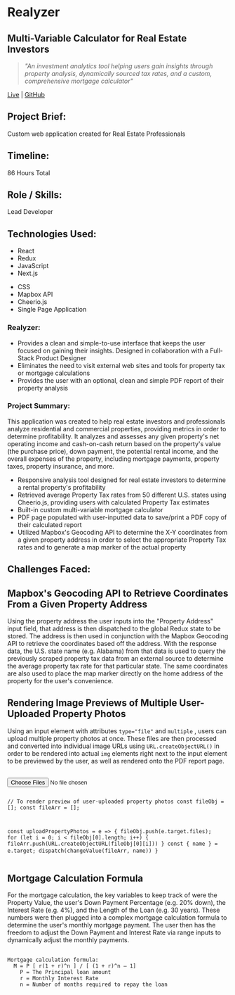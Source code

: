  <div className="header">
  <h1>Realyzer</h1>
  <h2>Multi-Variable Calculator for Real Estate Investors</h2>
  <blockquote style={{maxWidth: "700px"}}><em>"An investment analytics tool helping users gain insights through property analysis, dynamically sourced tax rates, and a custom, comprehensive mortgage calculator"</em></blockquote>
  <p><a href="https://realyzer.app/" target="_blank" rel="noopener noreferrer">Live</a> | <a href="https://github.com/stanjdev/realyzer" target="_blank" rel="noopener noreferrer">GitHub</a></p>
</div>

<div className="container container__grey">
<section className="projectInfo">
  <div className=" projectInfo__block">
    <h2>Project Brief:</h2>
    <p>Custom web application created for Real Estate Professionals</p>
  </div>

  <div className=" projectInfo__block">
    <h2>Timeline:</h2>
    <p>86 Hours Total</p>
  </div>

  <div className=" projectInfo__block">
    <h2>Role / Skills:</h2>
    <p>Lead Developer</p>
  </div>
</section>
</div>

<div className="container container__grey">
<section className="readingWidth">
  <h2 className="technologiesHeader">Technologies Used:</h2>
  <div className="technologies">
    <ul>
      <li>React</li>
      <li>Redux</li>
      <li>JavaScript</li>
      <li>Next.js</li>
    </ul>
    <ul>
      <li>CSS</li>
      <li>Mapbox API</li>
      <li>Cheerio.js</li>
      <li>Single Page Application</li>
    </ul>
  </div>
</section>
</div>


<section className="container readingWidth">

<h3>Realyzer:</h3>
<ul>
  <li>Provides a clean and simple-to-use interface that keeps the user focused on gaining their insights. Designed in collaboration with a Full-Stack Product Designer</li>
  <li>Eliminates the need to visit external web sites and tools for property tax or mortgage calculations</li>
  <li>Provides the user with an optional, clean and simple PDF report of their property analysis</li>
</ul>

<h3>Project Summary:</h3>
<p>
  This application was created to help real estate investors and professionals analyze residential and commercial
  properties, providing metrics in order to determine profitability. It analyzes and assesses any given property's
  net operating income and cash-on-cash return based on the property's value (the purchase price), down payment, the potential rental income,
  and the overall expenses of the property, including mortgage payments, property taxes, property insurance, and more.
</p>
<ul>
  <li>Responsive analysis tool designed for real estate investors to determine a rental property's profitability</li>
  <li>Retrieved average Property Tax rates from 50 different U.S. states using Cheerio.js, providing users with calculated Property Tax estimates</li>
  <li>Built-in custom multi-variable mortgage calculator</li>
  <li>PDF page populated with user-inputted data to save/print a PDF copy of their calculated report</li>
  <li>Utilized Mapbox's Geocoding API to determine the X-Y coordinates from a given property address in order to select the appropriate Property Tax rates and to generate a map marker of the actual property</li>
</ul>

</section>




<section className="container readingWidth">
<h2 className="challengesHeader">Challenges Faced: </h2>
</section>

<section className="container container__grey">
<div className="readingWidth">
  <h2>Mapbox's Geocoding API to Retrieve Coordinates From a Given Property Address</h2>
  <p>
    Using the property address the user inputs into the "Property Address" input field,
    that address is then dispatched to the global Redux state to be stored. The address is then used in conjunction
    with the Mapbox Geocoding API to retrieve the coordinates based off the address. With the response data,
    the U.S. state name (e.g. Alabama) from that data is used to query the previously scraped property tax data from
    an external source to determine the average property tax rate for that particular state.
    The same coordinates are also used to place the map marker directly on the home address of the property for the user's convenience.
  </p>

</div>
</section>


<section className="container container__grey">
  <div className="readingWidth">
    <h2>Rendering Image Previews of Multiple User-Uploaded Property Photos</h2>
    <p>
      Using an input element with attributes <code>type="file"</code> and <code>multiple</code> , users can upload multiple property photos at once.
      These files are then processed and converted into individual image URLs using <code>URL.createObjectURL()</code> in order to be rendered
      into actual <code>img</code> elements right next to the input element to be previewed by the user, as well as rendered onto the
      PDF report page.
    </p>
<pre className="pre">
  <code >
<input
  name="uploadedPhotos" type="file"
  onChange={uploadPropertyPhotos}
  multiple
/>

// To render preview of user-uploaded property photos
const fileObj = [];
const fileArr = [];

const uploadPropertyPhotos = e => {
  fileObj.push(e.target.files);
  for (let i = 0; i < fileObj[0].length; i++) {
    fileArr.push(URL.createObjectURL(fileObj[0][i]))
  }
  const { name } = e.target;
  dispatch(changeValue(fileArr, name))
}
  </code>
  </pre>
  </div>
</section>


<section className="container container__grey">
  <div className="readingWidth">
    <h1>Mortgage Calculation Formula</h1>
  <p>
    For the mortgage calculation, the key variables to keep track of were the Property Value, the user's Down Payment Percentage (e.g. 20% down),
    the Interest Rate (e.g. 4%), and the Length of the Loan (e.g. 30 years). These numbers were then plugged into a complex mortgage calculation formula
    to determine the user's monthly mortgage payment. The user then has the freedom to adjust the Down Payment and Interest Rate via range inputs
    to dynamically adjust the monthly payments.
  </p>

  <pre className="pre">
    <code >
Mortgage calculation formula:
  M = P [ r(1 + r)^n ] / [ (1 + r)^n – 1]
    P = The Principal loan amount
    r = Monthly Interest Rate
    n = Number of months required to repay the loan
    </code>
  </pre>

  </div>
</section>
